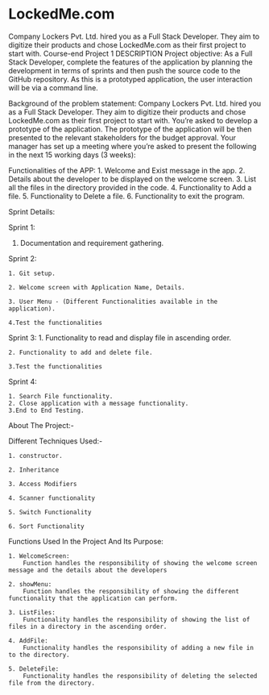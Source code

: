 # LockedMe.com
Company Lockers Pvt. Ltd. hired you as a Full Stack Developer. They aim to digitize their products and chose LockedMe.com as their first project to start with.
Course-end Project 1
DESCRIPTION
Project objective:
As a Full Stack Developer, complete the features of the application by planning the development in terms of sprints and then push the source code to the GitHub repository. As this is a prototyped application, the user interaction will be via a command line.

Background of the problem statement:
Company Lockers Pvt. Ltd. hired you as a Full Stack Developer. They aim to digitize their products and chose LockedMe.com as their first project to start with. You’re asked to develop a prototype of the application. The prototype of the application will be then presented to the relevant stakeholders for the budget approval. Your manager has set up a meeting where you’re asked to present the following in the next 15 working days (3 weeks):

Functionalities of the APP:
    1. Welcome and Exist message in the app.
    2. Details about the developer to be displayed on the welcome screen. 
    3. List all the files in the directory provided in the code.
    4. Functionality to Add a file.
    5. Functionality to Delete a file.
    6. Functionality to exit the program.

Sprint Details:

Sprint 1:

1. Documentation and requirement gathering.

Sprint 2:

    1. Git setup.
    
    2. Welcome screen with Application Name, Details.
    
    3. User Menu - (Different Functionalities available in the application).
    
    4.Test the functionalities
    
Sprint 3:
    1. Functionality to read and display file in ascending order.
    
    2. Functionality to add and delete file.
    
    3.Test the functionalities
    
Sprint 4:

    1. Search File functionality.
    2. Close application with a message functionality.
    3.End to End Testing.


About The Project:-

Different Techniques Used:-

    1. constructor.
    
    2. Inheritance
    
    3. Access Modifiers
    
    4. Scanner functionality
    
    5. Switch Functionality
    
    6. Sort Functionality

Functions Used In the Project And Its Purpose:

    1. WelcomeScreen:
        Function handles the responsibility of showing the welcome screen message and the details about the developers 
        
    2. showMenu:
        Function handles the responsibility of showing the different functionality that the application can perform.
        
    3. ListFiles:
        Functionality handles the responsibility of showing the list of files in a directory in the ascending order.
        
    4. AddFile:
        Functionality handles the responsibility of adding a new file in to the directory.
        
    5. DeleteFile:
        Functionality handles the responsibility of deleting the selected file from the directory.
